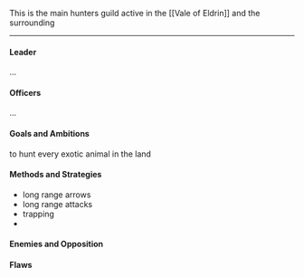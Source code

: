This is the main hunters guild active in the [[Vale of Eldrin]] and the surrounding 

---
#### Leader

...
#### Officers

...
#### Goals and Ambitions

to hunt every exotic animal in the land
#### Methods and Strategies 
- long range arrows
- long range attacks
- trapping
- 
#### Enemies and Opposition 
#### Flaws